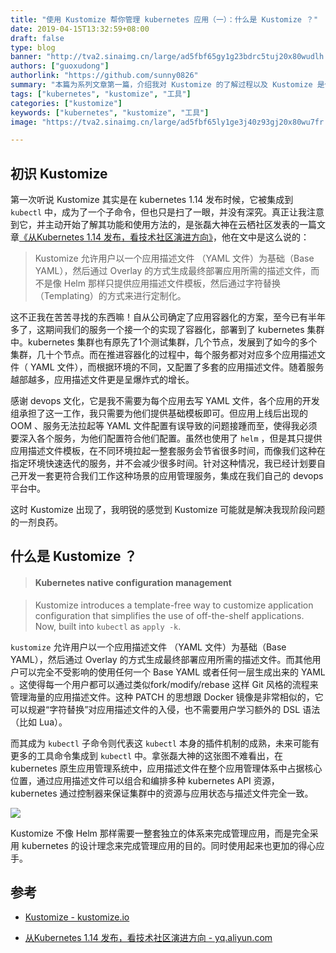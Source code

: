 ```yaml
---
title: "使用 Kustomize 帮你管理 kubernetes 应用（一）：什么是 Kustomize ？"
date: 2019-04-15T13:32:59+08:00
draft: false
type: blog
banner: "http://tva2.sinaimg.cn/large/ad5fbf65gy1g23bdrc5tuj20x80wudlh.jpg"
authors: ["guoxudong"]
authorlink: "https://github.com/sunny0826"
summary: "本篇为系列文章第一篇，介绍我对 Kustomize 的了解过程以及 Kustomize 是什么，为什么它能解决我的燃眉之急。"
tags: ["kubernetes", "kustomize", "工具"]
categories: ["kustomize"]
keywords: ["kubernetes", "kustomize", "工具"]
image: "https://tva2.sinaimg.cn/large/ad5fbf65ly1ge3j40z93gj20x80wu7fr.jpg"

---
```

## 初识 Kustomize
第一次听说 Kustomize 其实是在 kubernetes 1.14 发布时候，它被集成到 ```kubectl``` 中，成为了一个子命令，但也只是扫了一眼，并没有深究。真正让我注意到它，并主动开始了解其功能和使用方法的，是张磊大神在云栖社区发表的一篇文章[《从Kubernetes 1.14 发布，看技术社区演进方向》](https://yq.aliyun.com/articles/697883)，他在文中是这么说的：

> Kustomize 允许用户以一个应用描述文件 （YAML 文件）为基础（Base YAML），然后通过 Overlay 的方式生成最终部署应用所需的描述文件，而不是像 Helm 那样只提供应用描述文件模板，然后通过字符替换（Templating）的方式来进行定制化。

这不正我在苦苦寻找的东西嘛！自从公司确定了应用容器化的方案，至今已有半年多了，这期间我们的服务一个接一个的实现了容器化，部署到了 kubernetes 集群中。kubernetes 集群也有原先了1个测试集群，几个节点，发展到了如今的多个集群，几十个节点。而在推进容器化的过程中，每个服务都对对应多个应用描述文件（ YAML 文件），而根据环境的不同，又配置了多套的应用描述文件。随着服务越部越多，应用描述文件更是呈爆炸式的增长。

感谢 devops 文化，它是我不需要为每个应用去写 YAML 文件，各个应用的开发组承担了这一工作，我只需要为他们提供基础模板即可。但应用上线后出现的 OOM 、服务无法拉起等 YAML 文件配置有误导致的问题接踵而至，使得我必须要深入各个服务，为他们配置符合他们配置。虽然也使用了 ```helm``` ，但是其只提供应用描述文件模板，在不同环境拉起一整套服务会节省很多时间，而像我们这种在指定环境快速迭代的服务，并不会减少很多时间。针对这种情况，我已经计划要自己开发一套更符合我们工作这种场景的应用管理服务，集成在我们自己的 devops 平台中。

这时 Kustomize 出现了，我明锐的感觉到 Kustomize 可能就是解决我现阶段问题的一剂良药。

## 什么是 Kustomize ？
> #### Kubernetes native configuration management

> Kustomize introduces a template-free way to customize application configuration that simplifies the use of off-the-shelf applications. Now, built into ```kubectl``` as ```apply -k```.

```kustomize```  允许用户以一个应用描述文件 （YAML 文件）为基础（Base YAML），然后通过 Overlay 的方式生成最终部署应用所需的描述文件。而其他用户可以完全不受影响的使用任何一个 Base YAML 或者任何一层生成出来的 YAML 。这使得每一个用户都可以通过类似fork/modify/rebase 这样 Git 风格的流程来管理海量的应用描述文件。这种 PATCH 的思想跟 Docker 镜像是非常相似的，它可以规避“字符替换”对应用描述文件的入侵，也不需要用户学习额外的 DSL 语法（比如 Lua）。

而其成为 ```kubectl``` 子命令则代表这 ```kubectl``` 本身的插件机制的成熟，未来可能有更多的工具命令集成到 ```kubectl``` 中。拿张磊大神的这张图不难看出，在 kubernetes 原生应用管理系统中，应用描述文件在整个应用管理体系中占据核心位置，通过应用描述文件可以组合和编排多种 kubernetes API 资源，kubernetes 通过控制器来保证集群中的资源与应用状态与描述文件完全一致。

![](http://tva2.sinaimg.cn/large/ad5fbf65gy1g23cqlrodkj21bq0r8znk.jpg)

Kustomize 不像 Helm 那样需要一整套独立的体系来完成管理应用，而是完全采用 kubernetes 的设计理念来完成管理应用的目的。同时使用起来也更加的得心应手。

## 参考
- [Kustomize - kustomize.io](https://kustomize.io/)

- [从Kubernetes 1.14 发布，看技术社区演进方向 - yq.aliyun.com](https://yq.aliyun.com/articles/697883)